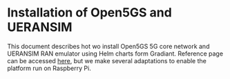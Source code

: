 # Installation of Open5GS and UERANSIM

This document describes hot wo install Open5GS 5G core network and UERANSIM RAN emulator using Helm charts form Gradiant. Reference page can be accessed [here](https://gradiant.github.io/5g-charts/open5gs-ueransim-gnb.html), but we make several adaptations to enable the platform run on Raspberry Pi.
